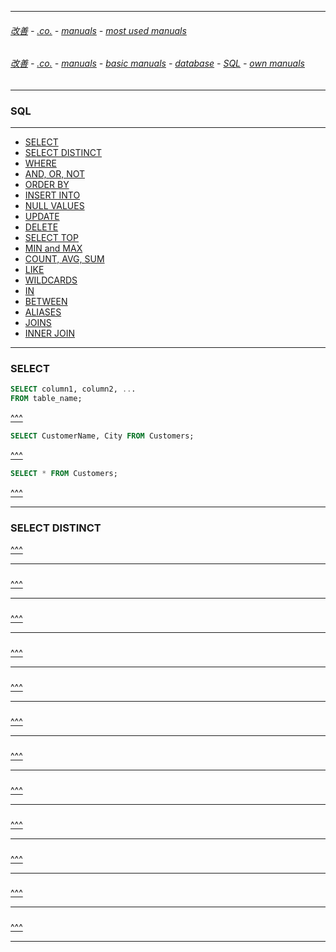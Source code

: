 
---

###### [改善](https://github.com/ttltrk/0C/blob/master/README.MD) - [.co.](https://github.com/ttltrk/PRG/blob/master/CODING.MD) - [manuals](https://github.com/ttltrk/PRG/blob/master/MAN.MD) - [most used manuals](https://github.com/ttltrk/PRG/blob/master/MUM.MD)

###### [改善](https://github.com/ttltrk/0C/blob/master/README.MD) - [.co.](https://github.com/ttltrk/PRG/blob/master/CODING.MD) - [manuals](https://github.com/ttltrk/PRG/blob/master/MAN.MD) - [basic manuals](https://github.com/ttltrk/PRG/blob/master/MANUALS.MD) - [database](https://github.com/ttltrk/DB/blob/master/DBM/DBM.MD) - [SQL](https://github.com/ttltrk/DB/blob/master/SQL/DOC/OSM/OSM.MD) - [own manuals](https://github.com/ttltrk/DB/blob/master/SQL/DOC/OSM/OSQLM/OSQLM.MD)

---

<h3 id='^'>SQL</h3>

---

* <a href='#SELECT'>SELECT</a>
* <a href='#SELECTDISTINCT'>SELECT DISTINCT</a>
* <a href='#WHERE'>WHERE</a>
* <a href='#ANDORNOT'>AND, OR, NOT</a>
* <a href='#ORDERBY'>ORDER BY</a>
* <a href='#INSERTINTO'>INSERT INTO</a>
* <a href='#NULLVALUES'>NULL VALUES</a>
* <a href='#UPDATE'>UPDATE</a>
* <a href='#DELETE'>DELETE</a>
* <a href='#SELECTTOP'>SELECT TOP</a>
* <a href='#MINMAX'>MIN and MAX</a>
* <a href='#COUNTAVGSUM'>COUNT, AVG, SUM</a>
* <a href='#LIKE'>LIKE</a>
* <a href='#WILDCARDS'>WILDCARDS</a>
* <a href='#IN'>IN</a>
* <a href='#BETWEEN'>BETWEEN</a>
* <a href='#ALIASES'>ALIASES</a>
* <a href='#JOINS'>JOINS</a>
* <a href='#INNERJOIN'>INNER JOIN</a>

---

<h3 id='SELECT'>SELECT</h3>

```sql
SELECT column1, column2, ...
FROM table_name;
```

<a href='#^'>^^^</a>

```sql
SELECT CustomerName, City FROM Customers;
```

<a href='#^'>^^^</a>

```sql
SELECT * FROM Customers;
```

<a href='#^'>^^^</a>

---

<h3 id='SELECTDISTINCT'>SELECT DISTINCT</h3>

<a href='#^'>^^^</a>

---

<h3 id=''></h3>

<a href='#^'>^^^</a>

---

<h3 id=''></h3>

<a href='#^'>^^^</a>

---

<h3 id=''></h3>

<a href='#^'>^^^</a>

---

<h3 id=''></h3>

<a href='#^'>^^^</a>

---

<h3 id=''></h3>

<a href='#^'>^^^</a>

---

<h3 id=''></h3>

<a href='#^'>^^^</a>

---

<h3 id=''></h3>

<a href='#^'>^^^</a>

---

<h3 id=''></h3>

<a href='#^'>^^^</a>

---

<h3 id=''></h3>

<a href='#^'>^^^</a>

---

<h3 id=''></h3>

<a href='#^'>^^^</a>

---

<h3 id=''></h3>

<a href='#^'>^^^</a>

---
